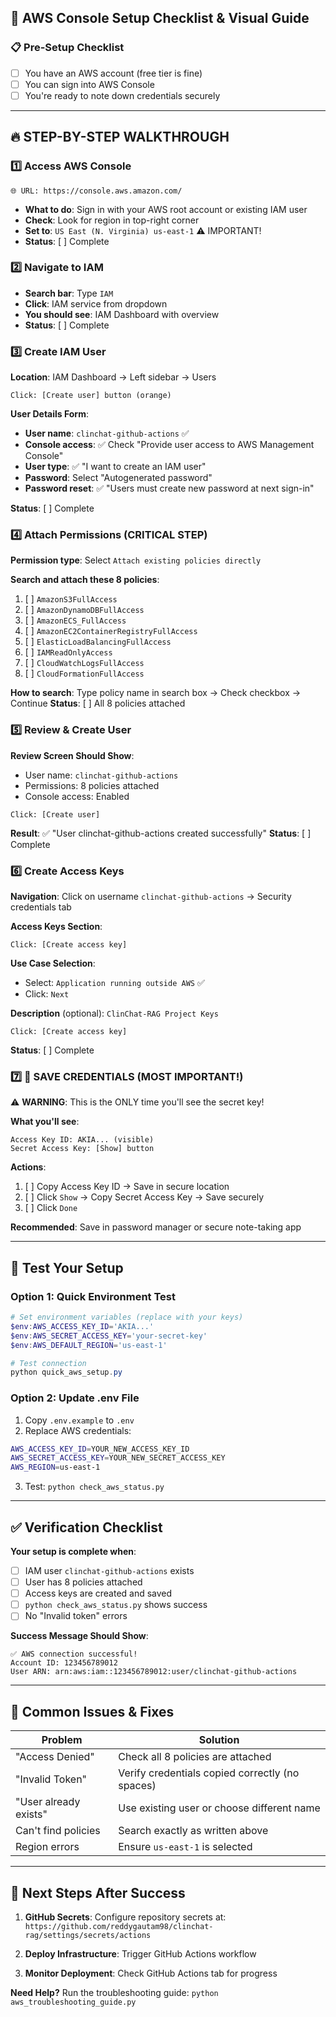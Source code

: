 ## 🎯 AWS Console Setup Checklist & Visual Guide

### 📋 Pre-Setup Checklist
- [ ] You have an AWS account (free tier is fine)
- [ ] You can sign into AWS Console
- [ ] You're ready to note down credentials securely

---

## 🔥 STEP-BY-STEP WALKTHROUGH

### 1️⃣ **Access AWS Console**
```
🌐 URL: https://console.aws.amazon.com/
```
- **What to do**: Sign in with your AWS root account or existing IAM user
- **Check**: Look for region in top-right corner
- **Set to**: `US East (N. Virginia) us-east-1` ⚠️ IMPORTANT!
- **Status**: [ ] Complete

### 2️⃣ **Navigate to IAM**
- **Search bar**: Type `IAM` 
- **Click**: IAM service from dropdown
- **You should see**: IAM Dashboard with overview
- **Status**: [ ] Complete

### 3️⃣ **Create IAM User**
**Location**: IAM Dashboard → Left sidebar → Users
```
Click: [Create user] button (orange)
```
**User Details Form**:
- **User name**: `clinchat-github-actions` ✅
- **Console access**: ✅ Check "Provide user access to AWS Management Console"
- **User type**: ✅ "I want to create an IAM user"
- **Password**: Select "Autogenerated password"
- **Password reset**: ✅ "Users must create new password at next sign-in"

**Status**: [ ] Complete

### 4️⃣ **Attach Permissions (CRITICAL STEP)**
**Permission type**: Select `Attach existing policies directly`

**Search and attach these 8 policies**:
1. [ ] `AmazonS3FullAccess`
2. [ ] `AmazonDynamoDBFullAccess`  
3. [ ] `AmazonECS_FullAccess`
4. [ ] `AmazonEC2ContainerRegistryFullAccess`
5. [ ] `ElasticLoadBalancingFullAccess`
6. [ ] `IAMReadOnlyAccess`
7. [ ] `CloudWatchLogsFullAccess`
8. [ ] `CloudFormationFullAccess`

**How to search**: Type policy name in search box → Check checkbox → Continue
**Status**: [ ] All 8 policies attached

### 5️⃣ **Review & Create User**
**Review Screen Should Show**:
- User name: `clinchat-github-actions`
- Permissions: 8 policies attached
- Console access: Enabled

```
Click: [Create user]
```
**Result**: ✅ "User clinchat-github-actions created successfully"
**Status**: [ ] Complete

### 6️⃣ **Create Access Keys**
**Navigation**: Click on username `clinchat-github-actions` → Security credentials tab

**Access Keys Section**:
```
Click: [Create access key]
```
**Use Case Selection**:
- Select: `Application running outside AWS` ✅
- Click: `Next`

**Description** (optional): `ClinChat-RAG Project Keys`
```
Click: [Create access key]
```
**Status**: [ ] Complete

### 7️⃣ **💾 SAVE CREDENTIALS (MOST IMPORTANT!)**
⚠️ **WARNING**: This is the ONLY time you'll see the secret key!

**What you'll see**:
```
Access Key ID: AKIA... (visible)
Secret Access Key: [Show] button
```

**Actions**:
1. [ ] Copy Access Key ID → Save in secure location
2. [ ] Click `Show` → Copy Secret Access Key → Save securely  
3. [ ] Click `Done`

**Recommended**: Save in password manager or secure note-taking app

---

## 🧪 Test Your Setup

### Option 1: Quick Environment Test
```powershell
# Set environment variables (replace with your keys)
$env:AWS_ACCESS_KEY_ID='AKIA...'
$env:AWS_SECRET_ACCESS_KEY='your-secret-key'  
$env:AWS_DEFAULT_REGION='us-east-1'

# Test connection
python quick_aws_setup.py
```

### Option 2: Update .env File
1. Copy `.env.example` to `.env`
2. Replace AWS credentials:
```bash
AWS_ACCESS_KEY_ID=YOUR_NEW_ACCESS_KEY_ID
AWS_SECRET_ACCESS_KEY=YOUR_NEW_SECRET_ACCESS_KEY
AWS_REGION=us-east-1
```
3. Test: `python check_aws_status.py`

---

## ✅ Verification Checklist

**Your setup is complete when**:
- [ ] IAM user `clinchat-github-actions` exists
- [ ] User has 8 policies attached
- [ ] Access keys are created and saved
- [ ] `python check_aws_status.py` shows success
- [ ] No "Invalid token" errors

**Success Message Should Show**:
```
✅ AWS connection successful!
Account ID: 123456789012
User ARN: arn:aws:iam::123456789012:user/clinchat-github-actions
```

---

## 🔧 Common Issues & Fixes

| Problem | Solution |
|---------|----------|
| "Access Denied" | Check all 8 policies are attached |
| "Invalid Token" | Verify credentials copied correctly (no spaces) |
| "User already exists" | Use existing user or choose different name |
| Can't find policies | Search exactly as written above |
| Region errors | Ensure `us-east-1` is selected |

---

## 🚀 Next Steps After Success

1. **GitHub Secrets**: Configure repository secrets at:
   `https://github.com/reddygautam98/clinchat-rag/settings/secrets/actions`

2. **Deploy Infrastructure**: Trigger GitHub Actions workflow

3. **Monitor Deployment**: Check GitHub Actions tab for progress

**Need Help?** Run the troubleshooting guide: `python aws_troubleshooting_guide.py`